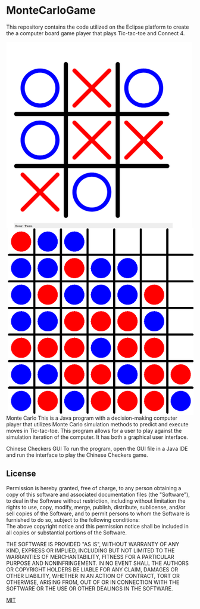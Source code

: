 # MonteCarloGame
This repository contains the code utilized on the Eclipse platform to create the a computer board game player that plays Tic-tac-toe and Connect 4.

<img align="left" width="500" height="500" src="https://github.com/SVJayanthi/MonteCarloGame/blob/master/GUI/TTT.PNG">
<img align="right" width="500" height="500" src="https://github.com/SVJayanthi/MonteCarloGame/blob/master/GUI/Connect4.png">

Monte Carlo
This is a Java program with a decision-making computer player that utilizes Monte Carlo simulation methods to predict and execute moves in Tic-tac-toe. This program allows for a user to play against the simulation iteration of the computer. It has both a graphical user interface.

Chinese Checkers GUI
To run the program, open the GUI file in a Java IDE and run the interface to play the Chinese Checkers game.

## License
Permission is hereby granted, free of charge, to any person obtaining a copy
of this software and associated documentation files (the "Software"), to deal
in the Software without restriction, including without limitation the rights
to use, copy, modify, merge, publish, distribute, sublicense, and/or sell
copies of the Software, and to permit persons to whom the Software is
furnished to do so, subject to the following conditions:  
The above copyright notice and this permission notice shall be included in all
copies or substantial portions of the Software.

THE SOFTWARE IS PROVIDED "AS IS", WITHOUT WARRANTY OF ANY KIND, EXPRESS OR
IMPLIED, INCLUDING BUT NOT LIMITED TO THE WARRANTIES OF MERCHANTABILITY,
FITNESS FOR A PARTICULAR PURPOSE AND NONINFRINGEMENT. IN NO EVENT SHALL THE
AUTHORS OR COPYRIGHT HOLDERS BE LIABLE FOR ANY CLAIM, DAMAGES OR OTHER
LIABILITY, WHETHER IN AN ACTION OF CONTRACT, TORT OR OTHERWISE, ARISING FROM,
OUT OF OR IN CONNECTION WITH THE SOFTWARE OR THE USE OR OTHER DEALINGS IN THE
SOFTWARE.

[MIT](LICENSE)
